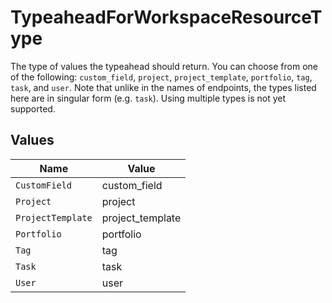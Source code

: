 # TypeaheadForWorkspaceResourceType

The type of values the typeahead should return. You can choose from one of the following: `custom_field`, `project`, `project_template`, `portfolio`, `tag`, `task`, and `user`. Note that unlike in the names of endpoints, the types listed here are in singular form (e.g. `task`). Using multiple types is not yet supported.


## Values

| Name              | Value             |
| ----------------- | ----------------- |
| `CustomField`     | custom_field      |
| `Project`         | project           |
| `ProjectTemplate` | project_template  |
| `Portfolio`       | portfolio         |
| `Tag`             | tag               |
| `Task`            | task              |
| `User`            | user              |